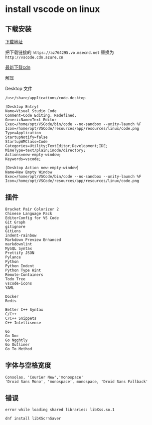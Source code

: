 # install vscode on linux

## 下载安装

[下载地址](https://code.visualstudio.com/Download)

把下载链接的 `https://az764295.vo.msecnd.net` 替换为 `http://vscode.cdn.azure.cn`

[最新下载cdn](http://vscode.cdn.azure.cn/stable/3866c3553be8b268c8a7f8c0482c0c0177aa8bfa/code-stable-x64-1629375493.tar.gz)

解压

Desktop 文件

`/usr/share/applications/code.desktop`

```text
[Desktop Entry]
Name=Visual Studio Code
Comment=Code Editing. Redefined.
GenericName=Text Editor
Exec=/home/opt/VSCode/bin/code --no-sandbox --unity-launch %F
Icon=/home/opt/VSCode/resources/app/resources/linux/code.png
Type=Application
StartupNotify=false
StartupWMClass=Code
Categories=Utility;TextEditor;Development;IDE;
MimeType=text/plain;inode/directory;
Actions=new-empty-window;
Keywords=vscode;

[Desktop Action new-empty-window]
Name=New Empty Window
Exec=/home/opt/VSCode/bin/code --no-sandbox --unity-launch %F
Icon=/home/opt/VSCode/resources/app/resources/linux/code.png
```

## 插件

```text
Bracket Pair Colorizer 2
Chinese Language Pack
EditorConfig for VS Code
Git Graph
gitignore
GitLens
indent-rainbow
Markdown Preview Enhanced
markdownlint
MySQL Syntax
Prettify JSON
Pylance
Python
Python Indent
Python Type Hint
Remote-Containers
Todo Tree
vscode-icons
YAML

Docker
Redis

Better C++ Syntax
C/C++
C/C++ Snippets
C++ Intellisense

Go
Go Doc
Go Ngghtly
Go Outliner
Go To Method
```

## 字体与空格宽度

```text
Consolas, 'Courier New','monospace'
'Droid Sans Mono', 'monospace', monospace, 'Droid Sans Fallback'
```

## 错误

```text
error while loading shared libraries: libXss.so.1
```

```bash
dnf install libXScrnSaver
```
